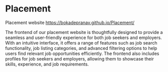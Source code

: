 # Placement
Placement website
https://bokadepranav.github.io/Placement/

The frontend of our placement website is thoughtfully designed to provide a seamless and user-friendly experience for both job seekers and employers. With an intuitive interface, it offers a range of features such as job search functionality, job listing categories, and advanced filtering options to help users find relevant job opportunities efficiently. The frontend also includes profiles for job seekers and employers, allowing them to showcase their skills, experience, and job requirements.
